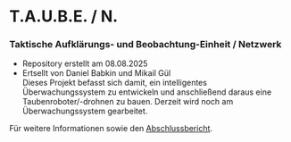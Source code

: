 # T.A.U.B.E. / N.
### Taktische Aufklärungs- und Beobachtung-Einheit / Netzwerk
- Repository erstellt am 08.08.2025
- Ertsellt von Daniel Babkin und Mikail Gül
\
Dieses Projekt befasst sich damit, ein intelligentes Überwachungssystem zu entwickeln und anschließend daraus eine Taubenroboter/-drohnen zu bauen.
Derzeit wird noch am Überwachungssystem gearbeitet.

Für weitere Informationen sowie den [Abschlussbericht](docs/abschlussbericht.md).

